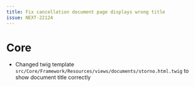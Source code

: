 ```yaml
---
title: Fix cancellation document page displays wrong title
issue: NEXT-22124
---
```

# Core
* Changed twig template `src/Core/Framework/Resources/views/documents/storno.html.twig` to show document title correctly
